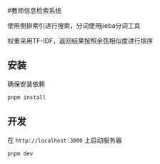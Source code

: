 #教师信息检索系统

使用倒排索引进行搜索，分词使用jieba分词工具

权重采用TF-IDF，返回结果按照余弦相似度进行排序

## 安装

确保安装依赖

```bash
pnpm install
```

## 开发

在 `http://localhost:3000` 上启动服务器

```bash
pnpm dev
```